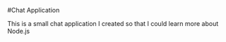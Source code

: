 #Chat Application

This is a small chat application I created so that I could learn more about Node.js
